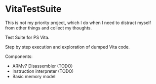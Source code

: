 # VitaTestSuite

This is not my priority project, which I do when I need to distract myself from other things and collect my thoughts.

Test Suite for PS Vita.

Step by step execution and exploration of dumped Vita code.

Components:
* ARMv7 Disassembler (TODO)
* Instruction interpreter (TODO)
* Basic memory model

